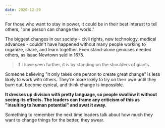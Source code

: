 ```yaml
---
date: 2020-12-29
---
```


For those who want to stay in power, it could be in their best interest to tell others, "one person can change the world."

The biggest changes in our society - civil rights, new technology, medical advances - couldn't have happened without many people working to organize, share, and learn together. Even stand-alone geniuses needed others, as Isaac Newtown said in 1675.

> If I have seen further, it is by standing on the shoulders of giants.

Someone believing "it only takes one person to create great change" is less likely to work with others. They're more likely to try on their own until they burn out, become cynical, and think change is impossible.

**It dresses up division with pretty language, so people swallow it without seeing its effects. The leaders can frame any criticism of this as "insulting to human potential" and swat it away.**

Something to remember the next time leaders talk about how much they want to change things for the better, they swear.
